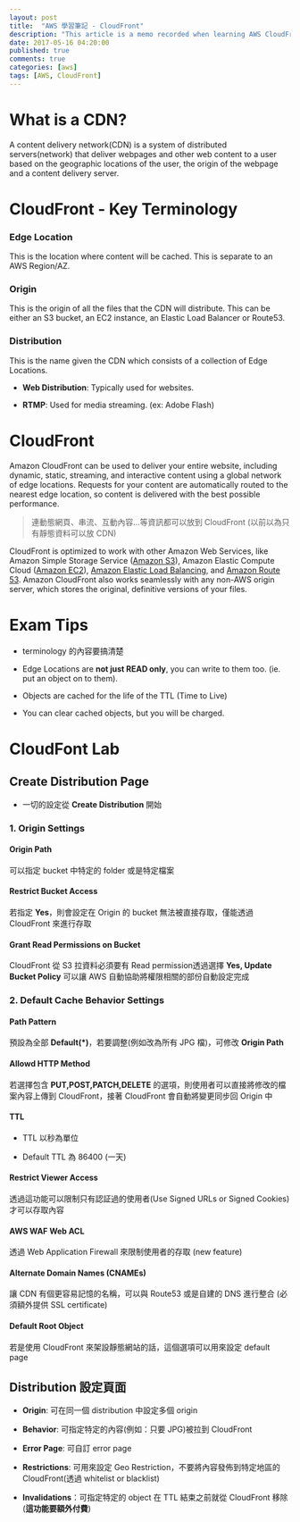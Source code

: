 ```yaml
---
layout: post
title:  "AWS 學習筆記 - CloudFront"
description: "This article is a memo recorded when learning AWS CloudFront CDN"
date: 2017-05-16 04:20:00
published: true
comments: true
categories: [aws]
tags: [AWS, CloudFront]
---
```


What is a CDN?
==============

A content delivery network(CDN) is a system of distributed servers(network) that deliver webpages and other web content to a user based on the geographic locations of the user, the origin of the webpage and a content delivery server.


CloudFront - Key Terminology
============================

### Edge Location

This is the location where content will be cached. This is separate to an AWS Region/AZ.

### Origin

This is the origin of all the files that the CDN will distribute. This can be either an S3 bucket, an EC2 instance, an Elastic Load Balancer or Route53.

### Distribution

This is the name given the CDN which consists of a collection of Edge Locations.

- **Web Distribution**: Typically used for websites.

- **RTMP**: Used for media streaming. (ex: Adobe Flash)


CloudFront
==========

Amazon CloudFront can be used to deliver your entire website, including dynamic, static, streaming, and interactive content using a global network of edge locations. Requests for your content are automatically routed to the nearest edge location, so content is delivered with the best possible performance.

> 連動態網頁、串流、互動內容...等資訊都可以放到 CloudFront (以前以為只有靜態資料可以放 CDN)

CloudFront is optimized to work with other Amazon Web Services, like Amazon Simple Storage Service ([Amazon S3](https://aws.amazon.com/s3/)), Amazon Elastic Compute Cloud ([Amazon EC2](https://aws.amazon.com/ec2/)), [Amazon Elastic Load Balancing](https://aws.amazon.com/elasticloadbalancing/), and [Amazon Route 53](https://aws.amazon.com/route53/). Amazon CloudFront also works seamlessly with any non-AWS origin server, which stores the original, definitive versions of your files.


Exam Tips
=========

- terminology 的內容要搞清楚

- Edge Locations are **not just READ only**, you can write to them too. (ie. put an object on to them).

- Objects are cached for the life of the TTL (Time to Live)

- You can clear cached objects, but you will be charged.


CloudFont Lab
=============

## Create Distribution Page

- 一切的設定從 **Create Distribution** 開始

### 1. Origin Settings

#### Origin Path

可以指定 bucket 中特定的 folder 或是特定檔案

#### Restrict Bucket Access

若指定 **Yes**，則會設定在 Origin 的 bucket 無法被直接存取，僅能透過 CloudFront 來進行存取

#### Grant Read Permissions on Bucket

CloudFront 從 S3 拉資料必須要有 Read permission透過選擇 **Yes, Update Bucket Policy** 可以讓 AWS 自動協助將權限相關的部份自動設定完成

### 2. Default Cache Behavior Settings

#### Path Pattern

預設為全部 **Default(\*)**，若要調整(例如改為所有 JPG 檔)，可修改 **Origin Path**

#### Allowd HTTP Method

若選擇包含 **PUT,POST,PATCH,DELETE** 的選項，則使用者可以直接將修改的檔案內容上傳到 CloudFront，接著 CloudFront 會自動將變更同步回 Origin 中

#### TTL

- TTL 以秒為單位

- Default TTL 為 86400 (一天)

#### Restrict Viewer Access

透過這功能可以限制只有認証過的使用者(Use Signed URLs or Signed Cookies)才可以存取內容

#### AWS WAF Web ACL

透過 Web Application Firewall 來限制使用者的存取 (new feature)

#### Alternate Domain Names (CNAMEs)

讓 CDN 有個更容易記憶的名稱，可以與 Route53 或是自建的 DNS 進行整合 (必須額外提供 SSL certificate)

#### Default Root Object

若是使用 CloudFront 來架設靜態網站的話，這個選項可以用來設定 default page


## Distribution 設定頁面

- **Origin**: 可在同一個 distribution 中設定多個 origin

- **Behavior**: 可指定特定的內容(例如：只要 JPG)被拉到 CloudFront

- **Error Page**: 可自訂 error page

- **Restrictions**: 可用來設定 Geo Restriction，不要將內容發佈到特定地區的 CloudFront(透過 whitelist or blacklist)

- **Invalidations**：可指定特定的 object 在 TTL 結束之前就從 CloudFront 移除(**這功能要額外付費**)